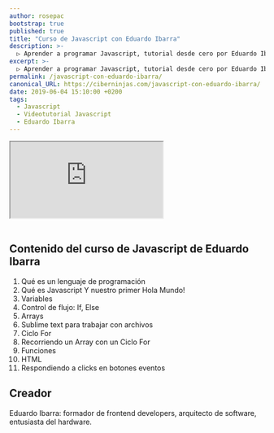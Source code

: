 ```yaml
---
author: rosepac
bootstrap: true
published: true
title: "Curso de Javascript con Eduardo Ibarra"
description: >-
  ▷ Aprender a programar Javascript, tutorial desde cero por Eduardo Ibarra: formador de frontend developers, arquitecto de software, entusiasta del hardware.
excerpt: >-
  ▷ Aprender a programar Javascript, tutorial desde cero por Eduardo Ibarra: formador de frontend developers, arquitecto de software, entusiasta del hardware.
permalink: /javascript-con-eduardo-ibarra/
canonical_URL: https://ciberninjas.com/javascript-con-eduardo-ibarra/
date: 2019-06-04 15:10:00 +0200
tags:
  - Javascript
  - Videotutorial Javascript
  - Eduardo Ibarra
---
```


<div class="embed-responsive embed-responsive-16by9">
  <iframe class="embed-responsive-item" src="https://www.youtube-nocookie.com/embed/videoseries?list=PLTlBeKQnFKtIU7Ap4jNX513lI1bC9m01X" allowfullscreen></iframe>
</div><br/>

## **Contenido del curso de Javascript de Eduardo Ibarra**

1. Qué es un lenguaje de programación
2. Qué es Javascript Y nuestro primer Hola Mundo\!
3. Variables
4. Control de flujo: If, Else
5. Arrays
6. Sublime text para trabajar con archivos
7. Ciclo For
8. Recorriendo un Array con un Ciclo For
9. Funciones
10. HTML
11. Respondiendo a clicks en botones eventos

## Creador

Eduardo Ibarra: formador de frontend developers, arquitecto de software, entusiasta del hardware.